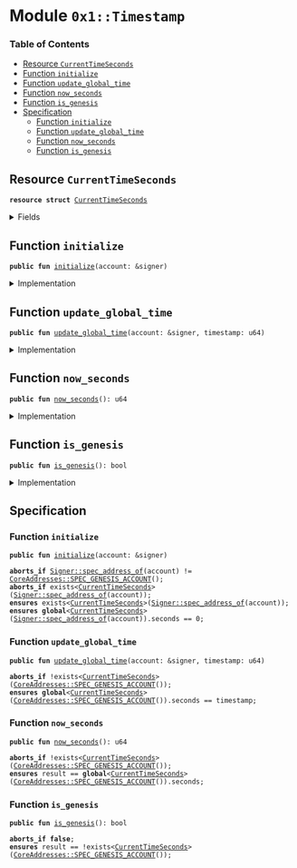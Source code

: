 
<a name="0x1_Timestamp"></a>

# Module `0x1::Timestamp`

### Table of Contents

-  [Resource `CurrentTimeSeconds`](#0x1_Timestamp_CurrentTimeSeconds)
-  [Function `initialize`](#0x1_Timestamp_initialize)
-  [Function `update_global_time`](#0x1_Timestamp_update_global_time)
-  [Function `now_seconds`](#0x1_Timestamp_now_seconds)
-  [Function `is_genesis`](#0x1_Timestamp_is_genesis)
-  [Specification](#0x1_Timestamp_Specification)
    -  [Function `initialize`](#0x1_Timestamp_Specification_initialize)
    -  [Function `update_global_time`](#0x1_Timestamp_Specification_update_global_time)
    -  [Function `now_seconds`](#0x1_Timestamp_Specification_now_seconds)
    -  [Function `is_genesis`](#0x1_Timestamp_Specification_is_genesis)



<a name="0x1_Timestamp_CurrentTimeSeconds"></a>

## Resource `CurrentTimeSeconds`



<pre><code><b>resource</b> <b>struct</b> <a href="#0x1_Timestamp_CurrentTimeSeconds">CurrentTimeSeconds</a>
</code></pre>



<details>
<summary>Fields</summary>


<dl>
<dt>

<code>seconds: u64</code>
</dt>
<dd>

</dd>
</dl>


</details>

<a name="0x1_Timestamp_initialize"></a>

## Function `initialize`



<pre><code><b>public</b> <b>fun</b> <a href="#0x1_Timestamp_initialize">initialize</a>(account: &signer)
</code></pre>



<details>
<summary>Implementation</summary>


<pre><code><b>public</b> <b>fun</b> <a href="#0x1_Timestamp_initialize">initialize</a>(account: &signer) {
    // Only callable by the <a href="Genesis.md#0x1_Genesis">Genesis</a> address
    <b>assert</b>(<a href="Signer.md#0x1_Signer_address_of">Signer::address_of</a>(account) == <a href="CoreAddresses.md#0x1_CoreAddresses_GENESIS_ACCOUNT">CoreAddresses::GENESIS_ACCOUNT</a>(), <a href="ErrorCode.md#0x1_ErrorCode_ENOT_GENESIS_ACCOUNT">ErrorCode::ENOT_GENESIS_ACCOUNT</a>());
    // TODO: Pass the initialized value be passed in <b>to</b> genesis?
    <b>let</b> timer = <a href="#0x1_Timestamp_CurrentTimeSeconds">CurrentTimeSeconds</a> {seconds: 0};
    move_to&lt;<a href="#0x1_Timestamp_CurrentTimeSeconds">CurrentTimeSeconds</a>&gt;(account, timer);
}
</code></pre>



</details>

<a name="0x1_Timestamp_update_global_time"></a>

## Function `update_global_time`



<pre><code><b>public</b> <b>fun</b> <a href="#0x1_Timestamp_update_global_time">update_global_time</a>(account: &signer, timestamp: u64)
</code></pre>



<details>
<summary>Implementation</summary>


<pre><code><b>public</b> <b>fun</b> <a href="#0x1_Timestamp_update_global_time">update_global_time</a>(account: &signer, timestamp: u64) <b>acquires</b> <a href="#0x1_Timestamp_CurrentTimeSeconds">CurrentTimeSeconds</a> {
    <b>assert</b>(<a href="Signer.md#0x1_Signer_address_of">Signer::address_of</a>(account) == <a href="CoreAddresses.md#0x1_CoreAddresses_GENESIS_ACCOUNT">CoreAddresses::GENESIS_ACCOUNT</a>(), <a href="ErrorCode.md#0x1_ErrorCode_ENOT_GENESIS_ACCOUNT">ErrorCode::ENOT_GENESIS_ACCOUNT</a>());
    <b>let</b> global_timer = borrow_global_mut&lt;<a href="#0x1_Timestamp_CurrentTimeSeconds">CurrentTimeSeconds</a>&gt;(<a href="CoreAddresses.md#0x1_CoreAddresses_GENESIS_ACCOUNT">CoreAddresses::GENESIS_ACCOUNT</a>());
    //TODO should support '=' ?
    <b>assert</b>(global_timer.seconds &lt;= timestamp, 5001);
    global_timer.seconds = timestamp;
}
</code></pre>



</details>

<a name="0x1_Timestamp_now_seconds"></a>

## Function `now_seconds`



<pre><code><b>public</b> <b>fun</b> <a href="#0x1_Timestamp_now_seconds">now_seconds</a>(): u64
</code></pre>



<details>
<summary>Implementation</summary>


<pre><code><b>public</b> <b>fun</b> <a href="#0x1_Timestamp_now_seconds">now_seconds</a>(): u64 <b>acquires</b> <a href="#0x1_Timestamp_CurrentTimeSeconds">CurrentTimeSeconds</a> {
    borrow_global&lt;<a href="#0x1_Timestamp_CurrentTimeSeconds">CurrentTimeSeconds</a>&gt;(<a href="CoreAddresses.md#0x1_CoreAddresses_GENESIS_ACCOUNT">CoreAddresses::GENESIS_ACCOUNT</a>()).seconds
}
</code></pre>



</details>

<a name="0x1_Timestamp_is_genesis"></a>

## Function `is_genesis`



<pre><code><b>public</b> <b>fun</b> <a href="#0x1_Timestamp_is_genesis">is_genesis</a>(): bool
</code></pre>



<details>
<summary>Implementation</summary>


<pre><code><b>public</b> <b>fun</b> <a href="#0x1_Timestamp_is_genesis">is_genesis</a>(): bool {
    !exists&lt;<a href="#0x1_Timestamp_CurrentTimeSeconds">CurrentTimeSeconds</a>&gt;(<a href="CoreAddresses.md#0x1_CoreAddresses_GENESIS_ACCOUNT">CoreAddresses::GENESIS_ACCOUNT</a>())
}
</code></pre>



</details>

<a name="0x1_Timestamp_Specification"></a>

## Specification


<a name="0x1_Timestamp_Specification_initialize"></a>

### Function `initialize`


<pre><code><b>public</b> <b>fun</b> <a href="#0x1_Timestamp_initialize">initialize</a>(account: &signer)
</code></pre>




<pre><code><b>aborts_if</b> <a href="Signer.md#0x1_Signer_spec_address_of">Signer::spec_address_of</a>(account) != <a href="CoreAddresses.md#0x1_CoreAddresses_SPEC_GENESIS_ACCOUNT">CoreAddresses::SPEC_GENESIS_ACCOUNT</a>();
<b>aborts_if</b> exists&lt;<a href="#0x1_Timestamp_CurrentTimeSeconds">CurrentTimeSeconds</a>&gt;(<a href="Signer.md#0x1_Signer_spec_address_of">Signer::spec_address_of</a>(account));
<b>ensures</b> exists&lt;<a href="#0x1_Timestamp_CurrentTimeSeconds">CurrentTimeSeconds</a>&gt;(<a href="Signer.md#0x1_Signer_spec_address_of">Signer::spec_address_of</a>(account));
<b>ensures</b> <b>global</b>&lt;<a href="#0x1_Timestamp_CurrentTimeSeconds">CurrentTimeSeconds</a>&gt;(<a href="Signer.md#0x1_Signer_spec_address_of">Signer::spec_address_of</a>(account)).seconds == 0;
</code></pre>



<a name="0x1_Timestamp_Specification_update_global_time"></a>

### Function `update_global_time`


<pre><code><b>public</b> <b>fun</b> <a href="#0x1_Timestamp_update_global_time">update_global_time</a>(account: &signer, timestamp: u64)
</code></pre>




<pre><code><b>aborts_if</b> !exists&lt;<a href="#0x1_Timestamp_CurrentTimeSeconds">CurrentTimeSeconds</a>&gt;(<a href="CoreAddresses.md#0x1_CoreAddresses_SPEC_GENESIS_ACCOUNT">CoreAddresses::SPEC_GENESIS_ACCOUNT</a>());
<b>ensures</b> <b>global</b>&lt;<a href="#0x1_Timestamp_CurrentTimeSeconds">CurrentTimeSeconds</a>&gt;(<a href="CoreAddresses.md#0x1_CoreAddresses_SPEC_GENESIS_ACCOUNT">CoreAddresses::SPEC_GENESIS_ACCOUNT</a>()).seconds == timestamp;
</code></pre>



<a name="0x1_Timestamp_Specification_now_seconds"></a>

### Function `now_seconds`


<pre><code><b>public</b> <b>fun</b> <a href="#0x1_Timestamp_now_seconds">now_seconds</a>(): u64
</code></pre>




<pre><code><b>aborts_if</b> !exists&lt;<a href="#0x1_Timestamp_CurrentTimeSeconds">CurrentTimeSeconds</a>&gt;(<a href="CoreAddresses.md#0x1_CoreAddresses_SPEC_GENESIS_ACCOUNT">CoreAddresses::SPEC_GENESIS_ACCOUNT</a>());
<b>ensures</b> result == <b>global</b>&lt;<a href="#0x1_Timestamp_CurrentTimeSeconds">CurrentTimeSeconds</a>&gt;(<a href="CoreAddresses.md#0x1_CoreAddresses_SPEC_GENESIS_ACCOUNT">CoreAddresses::SPEC_GENESIS_ACCOUNT</a>()).seconds;
</code></pre>



<a name="0x1_Timestamp_Specification_is_genesis"></a>

### Function `is_genesis`


<pre><code><b>public</b> <b>fun</b> <a href="#0x1_Timestamp_is_genesis">is_genesis</a>(): bool
</code></pre>




<pre><code><b>aborts_if</b> <b>false</b>;
<b>ensures</b> result == !exists&lt;<a href="#0x1_Timestamp_CurrentTimeSeconds">CurrentTimeSeconds</a>&gt;(<a href="CoreAddresses.md#0x1_CoreAddresses_SPEC_GENESIS_ACCOUNT">CoreAddresses::SPEC_GENESIS_ACCOUNT</a>());
</code></pre>
